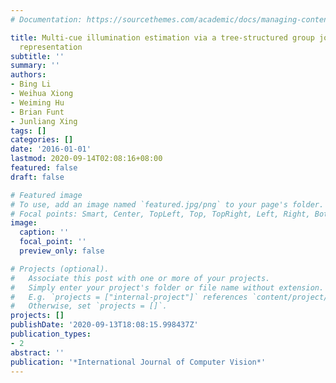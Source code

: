 ```yaml
---
# Documentation: https://sourcethemes.com/academic/docs/managing-content/

title: Multi-cue illumination estimation via a tree-structured group joint sparse
  representation
subtitle: ''
summary: ''
authors:
- Bing Li
- Weihua Xiong
- Weiming Hu
- Brian Funt
- Junliang Xing
tags: []
categories: []
date: '2016-01-01'
lastmod: 2020-09-14T02:08:16+08:00
featured: false
draft: false

# Featured image
# To use, add an image named `featured.jpg/png` to your page's folder.
# Focal points: Smart, Center, TopLeft, Top, TopRight, Left, Right, BottomLeft, Bottom, BottomRight.
image:
  caption: ''
  focal_point: ''
  preview_only: false

# Projects (optional).
#   Associate this post with one or more of your projects.
#   Simply enter your project's folder or file name without extension.
#   E.g. `projects = ["internal-project"]` references `content/project/deep-learning/index.md`.
#   Otherwise, set `projects = []`.
projects: []
publishDate: '2020-09-13T18:08:15.998437Z'
publication_types:
- 2
abstract: ''
publication: '*International Journal of Computer Vision*'
---
```

